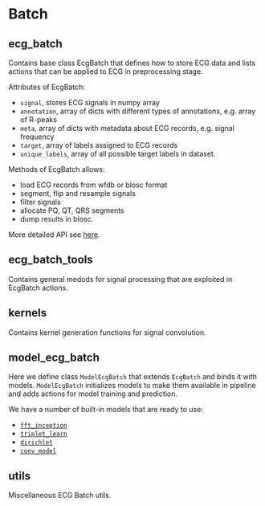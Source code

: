 # Batch



## ecg_batch

Contains base class EcgBatch that defines how to store ECG data and lists actions
that can be applied to ECG in preprocessing stage. 

Attributes of EcgBatch:
* ```signal```, stores ECG signals in numpy array
* ```annotation```, array of dicts with different types of annotations, e.g. array of R-peaks
* ```meta```, array of dicts with metadata about ECG records, e.g. signal frequency
* ```target```, array of labels assigned to ECG records
* ```unique_labels```, array of all possible target labels in dataset.

Methods of EcgBatch allows:
* load ECG records from wfdb or blosc format
* segment, flip and resample signals
* filter signals 
* allocate PQ, QT, QRS segments
* dump results in blosc.

More detailed API see [here]().


## ecg_batch_tools

Contains general medods for signal processing that are exploited in EcgBatch actions.


## kernels

Contains kernel generation functions for signal convolution.

## model_ecg_batch

Here we define class ```ModelEcgBatch``` that extends ```EcgBatch``` and binds it with models. 
```ModelEcgBatch``` initializes models to make them available in pipeline and adds actions for
model training and prediction. 

We have a number of built-in models that are ready to use:
* [```fft_inception```](fft_model.md)
* [```triplet_learn```](triplet_model.md)
* [```dirichlet```](dirichlet_model.md)
* [```conv_model```](conv_model.md)


## utils

Miscellaneous ECG Batch utils.